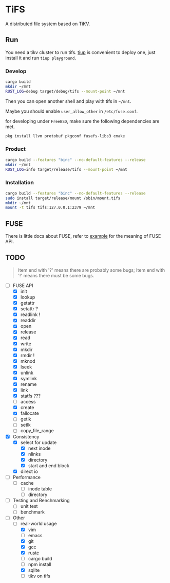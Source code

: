 # TiFS

A distributed file system based on TiKV.

## Run

You need a tikv cluster to run tifs. [tiup](https://github.com/pingcap/tiup) is convenient to deploy one, just install it and run `tiup playground`.

### Develop

```bash
cargo build
mkdir ~/mnt
RUST_LOG=debug target/debug/tifs --mount-point ~/mnt
```

Then you can open another shell and play with tifs in `~/mnt`.

Maybe you should enable `user_allow_other` in `/etc/fuse.conf`.

for developing under `FreeBSD`, make sure the following dependencies are met.

```bash
pkg install llvm protobuf pkgconf fusefs-libs3 cmake
```

### Product

```bash
cargo build --features "binc" --no-default-features --release
mkdir ~/mnt
RUST_LOG=info target/release/tifs --mount-point ~/mnt
```

### Installation

```bash
cargo build --features "binc" --no-default-features --release
sudo install target/release/mount /sbin/mount.tifs
mkdir ~/mnt
mount -t tifs tifs:127.0.0.1:2379 ~/mnt
```

## FUSE
There is little docs about FUSE, refer to [example](https://github.com/cberner/fuser/blob/master/examples/simple.rs) for the meaning of FUSE API.

## TODO

> Item end with '?' means there are probably some bugs; Item end with '!' means there must be some bugs.

- [ ] FUSE API
    - [x] init
    - [x] lookup
    - [x] getattr
    - [x] setattr ?
    - [x] readlink !
    - [x] readdir
    - [x] open
    - [x] release
    - [x] read
    - [x] write
    - [x] mkdir
    - [x] rmdir !
    - [x] mknod
    - [x] lseek
    - [x] unlink
    - [x] symlink
    - [x] rename
    - [x] link
    - [x] statfs ???
    - [ ] access
    - [x] create
    - [x] fallocate
    - [ ] getlk
    - [ ] setlk
    - [ ] copy\_file\_range

- [x] Consistency
    - [x] select for update
        - [x] next inode
        - [x] nlinks
        - [x] directory
        - [x] start and end block
    - [x] direct io

- [ ] Performance
    - [ ] cache
        - [ ] inode table
        - [ ] directory

- [ ] Testing and Benchmarking
    - [ ] unit test
    - [ ] benchmark

- [ ] Other
    - [ ] real-world usage
        - [x] vim
        - [ ] emacs
        - [x] git
        - [x] gcc
        - [x] rustc
        - [ ] cargo build
        - [ ] npm install
        - [x] sqlite
        - [ ] tikv on tifs
